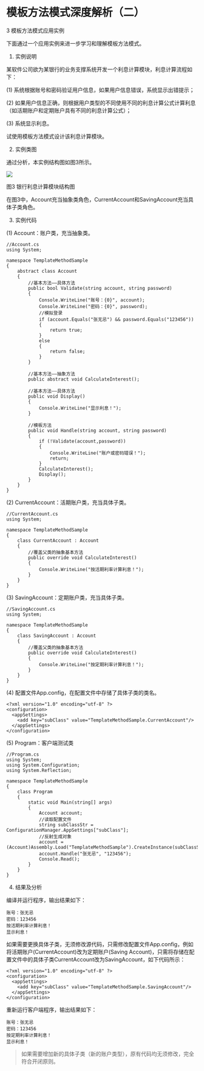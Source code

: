 # 模板方法模式深度解析（二）

3 模板方法模式应用实例

下面通过一个应用实例来进一步学习和理解模板方法模式。
 
1. 实例说明

某软件公司欲为某银行的业务支撑系统开发一个利息计算模块，利息计算流程如下：

(1) 系统根据账号和密码验证用户信息，如果用户信息错误，系统显示出错提示；

(2) 如果用户信息正确，则根据用户类型的不同使用不同的利息计算公式计算利息（如活期账户和定期账户具有不同的利息计算公式）；

(3) 系统显示利息。

试使用模板方法模式设计该利息计算模块。
     
2. 实例类图

通过分析，本实例结构图如图3所示。

![](http://img.my.csdn.net/uploads/201212/15/1355577976_2992.jpg)

图3 银行利息计算模块结构图

在图3中，Account充当抽象类角色，CurrentAccount和SavingAccount充当具体子类角色。
 
3. 实例代码

(1) Account：账户类，充当抽象类。

```
//Account.cs  
using System;  
  
namespace TemplateMethodSample  
{  
    abstract class Account  
    {  
        //基本方法——具体方法  
        public bool Validate(string account, string password)   
        {  
            Console.WriteLine("账号：{0}", account);  
            Console.WriteLine("密码：{0}", password);  
            //模拟登录  
            if (account.Equals("张无忌") && password.Equals("123456"))   
            {  
                return true;  
            }  
            else   
            {  
                return false;  
            }  
        }  
  
        //基本方法——抽象方法  
        public abstract void CalculateInterest();  
  
        //基本方法——具体方法  
        public void Display()   
        {  
            Console.WriteLine("显示利息！");  
        }  
  
        //模板方法  
        public void Handle(string account, string password)   
        {  
            if (!Validate(account,password))   
            {  
                Console.WriteLine("账户或密码错误！");  
                return;  
            }  
            CalculateInterest();  
            Display();  
        }  
    }  
}  
```

(2) CurrentAccount：活期账户类，充当具体子类。

```
//CurrentAccount.cs  
using System;  
  
namespace TemplateMethodSample  
{  
    class CurrentAccount : Account  
    {  
        //覆盖父类的抽象基本方法  
        public override void CalculateInterest()   
        {  
            Console.WriteLine("按活期利率计算利息！");  
        }  
    }  
}  
```

(3) SavingAccount：定期账户类，充当具体子类。

```
//SavingAccount.cs  
using System;  
  
namespace TemplateMethodSample  
{  
    class SavingAccount : Account  
    {  
        //覆盖父类的抽象基本方法  
        public override void CalculateInterest()   
        {  
            Console.WriteLine("按定期利率计算利息！");  
        }  
    }  
}  
```

(4) 配置文件App.config，在配置文件中存储了具体子类的类名。

```
<?xml version="1.0" encoding="utf-8" ?>  
<configuration>  
  <appSettings>  
    <add key="subClass" value="TemplateMethodSample.CurrentAccount"/>  
  </appSettings>  
</configuration>  
```

(5) Program：客户端测试类

```
//Program.cs  
using System;  
using System.Configuration;  
using System.Reflection;  
  
namespace TemplateMethodSample  
{  
    class Program  
    {  
        static void Main(string[] args)  
        {  
            Account account;  
            //读取配置文件  
            string subClassStr = ConfigurationManager.AppSettings["subClass"];  
            //反射生成对象  
            account = (Account)Assembly.Load("TemplateMethodSample").CreateInstance(subClassStr);  
            account.Handle("张无忌", "123456");  
            Console.Read();  
        }  
    }  
}  
```


4. 结果及分析

编译并运行程序，输出结果如下：

```
账号：张无忌
密码：123456
按活期利率计算利息！
显示利息！
```

如果需要更换具体子类，无须修改源代码，只需修改配置文件App.config，例如将活期账户(CurrentAccount)改为定期账户(Saving Account)，只需将存储在配置文件中的具体子类CurrentAccount改为SavingAccount，如下代码所示：

```
<?xml version="1.0" encoding="utf-8" ?>  
<configuration>  
  <appSettings>  
    <add key="subClass" value="TemplateMethodSample.SavingAccount"/>  
  </appSettings>  
</configuration>  
```

重新运行客户端程序，输出结果如下：

```
账号：张无忌
密码：123456
按定期利率计算利息！
显示利息！
```

> 如果需要增加新的具体子类（新的账户类型），原有代码均无须修改，完全符合开闭原则。